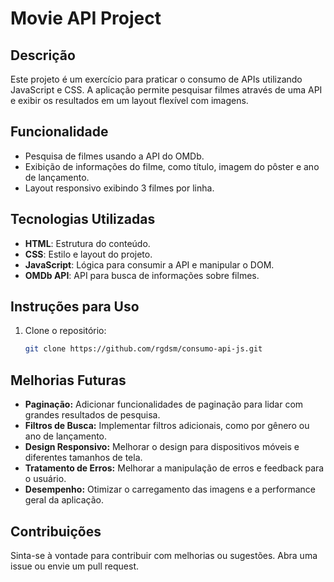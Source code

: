 # Movie API Project

## Descrição

Este projeto é um exercício para praticar o consumo de APIs utilizando JavaScript e CSS. A aplicação permite pesquisar filmes através de uma API e exibir os resultados em um layout flexível com imagens.

## Funcionalidade

- Pesquisa de filmes usando a API do OMDb.
- Exibição de informações do filme, como título, imagem do pôster e ano de lançamento.
- Layout responsivo exibindo 3 filmes por linha.

## Tecnologias Utilizadas

- **HTML**: Estrutura do conteúdo.
- **CSS**: Estilo e layout do projeto.
- **JavaScript**: Lógica para consumir a API e manipular o DOM.
- **OMDb API**: API para busca de informações sobre filmes.

## Instruções para Uso

1. Clone o repositório:
   ```bash
   git clone https://github.com/rgdsm/consumo-api-js.git

## Melhorias Futuras

- **Paginação:** Adicionar funcionalidades de paginação para lidar com grandes resultados de pesquisa.
- **Filtros de Busca:** Implementar filtros adicionais, como por gênero ou ano de lançamento.
- **Design Responsivo:** Melhorar o design para dispositivos móveis e diferentes tamanhos de tela.
- **Tratamento de Erros:** Melhorar a manipulação de erros e feedback para o usuário.
- **Desempenho:** Otimizar o carregamento das imagens e a performance geral da aplicação.

## Contribuições
Sinta-se à vontade para contribuir com melhorias ou sugestões. Abra uma issue ou envie um pull request.
